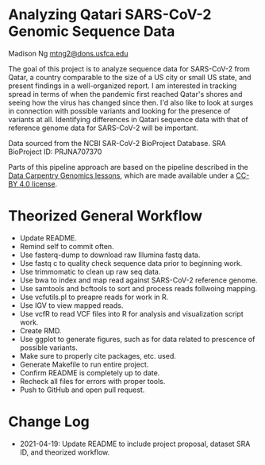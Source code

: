 # Analyzing Qatari SARS-CoV-2 Genomic Sequence Data

Madison Ng
mtng2@dons.usfca.edu

The goal of this project is to analyze sequence data for SARS-CoV-2 from 
Qatar, a country comparable to the size of a US city or small US state, and 
present findings in a well-organized report. I am interested in tracking 
spread in terms of when the pandemic first reached Qatar's shores and seeing 
how the virus has changed since then. I'd also like to look at surges in 
connection with possible variants and looking for the presence of variants at 
all. Identifying differences in Qatari sequence data with that of reference 
genome data for SARS-CoV-2 will be important.

Data sourced from the NCBI SAR-CoV-2 BioProject Database.
SRA BioProject ID: PRJNA707370

Parts of this pipeline approach are based on the pipeline described in the [Data Carpentry Genomics lessons](https://datacarpentry.org/genomics-workshop/), which are made available under a [CC-BY 4.0 license](https://creativecommons.org/licenses/by/4.0/).

# Theorized General Workflow
* Update README.
* Remind self to commit often.
* Use fasterq-dump to download raw Illumina fastq data.
* Use fastq c to quality check sequence data prior to beginning work.
* Use trimmomatic to clean up raw seq data.
* Use bwa to index and map read against SARS-CoV-2 reference genome.
* Use samtools and bcftools to sort and process reads follwoing mapping.
* Use vcfutils.pl to preapre reads for work in R.
* Use IGV to view mapped reads.
* Use vcfR to read VCF files into R for analysis and visualization script work.
* Create RMD.
* Use ggplot to generate figures, such as for data related to prescence of possible variants.
* Make sure to properly cite packages, etc. used.
* Generate Makefile to run entire project.
* Confirm README is completely up to date.
* Recheck all files for errors with proper tools.
* Push to GitHub and open pull request.

# Change Log
* 2021-04-19: Update README to include project proposal, dataset SRA ID, and theorized workflow.

